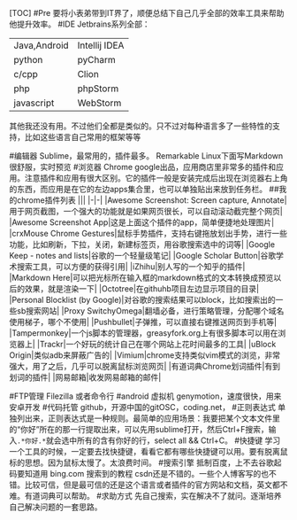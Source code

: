 [TOC]
#Pre
要将小表弟带到IT界了，顺便总结下自己几乎全部的效率工具来帮助他提升效率。
#IDE
Jetbrains系列全部：

|||
|-|-|
|Java,Android|Intellij IDEA|
|python|pyCharm|
|c/cpp|Clion|
|php|phpStorm|
|javascript|WebStorm|

其他我还没有用。不过他们全都是类似的。只不过对每种语言多了一些特性的支持，比如这些语言自己常用的框架等等

#编辑器
Sublime，最常用的，插件最多。
Remarkable Linux下面写Markdown很舒服，实时预览
#浏览器
Chrome google出品，应用商店里非常多的插件和应用。注意插件和应用有很大区别。它的插件一般是安装完成后出现在浏览器右上角的东西，而应用是在它的左边apps集合里，也可以单独贴出来放到任务栏。
##我的chrome插件列表
|||
|-|-|
|Awesome Screenshot: Screen capture, Annotate|用于网页截图，一个强大的功能就是如果网页很长，可以自动滚动截完整个网页|
|Awesome Screenshot App|这是上面这个插件的app，简单便捷地处理图片|
|crxMouse Chrome Gestures|鼠标手势插件，支持右键拖放划出手势，进行一些功能，比如刷新，下拉，关闭，新建标签页，用谷歌搜索选中的词等|
|Google Keep - notes and lists|谷歌的一个轻量级笔记|
|Google Scholar Button|谷歌学术搜索工具，可以方便的获得引用|
|iZhihu|别人写的一个知乎的插件|
|Markdown Here|可以把光标所在输入框的markdown格式的文本转换成预览以后的效果，就是渲染一下|
|Octotree|在githuhb项目左边显示项目的目录|
|Personal Blocklist (by Google)|对谷歌的搜索结果可以block，比如搜索出的一些sb搜索网站|
|Proxy SwitchyOmega|翻墙必备，进行策略管理，分配哪个域名使用梯子，哪个不使用|
|Pushbullet|子弹推，可以直接右键推送网页到手机等|
|Tampermonkey|一个js脚本的管理器，greasyfork.org上有很多脚本可以用在浏览器上|
|Trackr|一个好玩的统计自己在哪个网站上花时间最多的工具|
|uBlock Origin|类似adb来屏蔽广告的|
|Vimium|chrome支持类似vim模式的浏览，非常强大，用了之后，几乎可以脱离鼠标浏览网页|
|有道词典Chrome划词插件|有到划词的插件|
|网易邮箱|收发网易邮箱的邮件|

#FTP管理
Filezilla 或者命令行
#android 虚拟机
genymotion，速度很快，用来安卓开发
#代码托管
github，开源中国的gitOSC，coding.net，
#正则表达式
单独列出来，正则表达式是一种规则。最简单的应用场景：我要把某个文本文件里的“你好”所在的那一行提取出来，可以先用sublime打开，然后Ctrl+F搜索，输入`.*你好.*`就会选中所有的含有你好的行，select all && Ctrl+C。
#快捷键
学习一个工具的时候，一定要去找快捷键，看看它都有哪些快捷键可以用。要有脱离鼠标的思想。因为鼠标太慢了。太浪费时间。
#搜索引擎
抵制百度，上不去谷歌起码要知道用 bing.com
搜索到的教程 csdn还是不错的。一些个人博客写的也不错。比较可信，但是最可信的还是这个语言或者插件的官方网站和文档，英文都不难。有道词典可以帮助。
#求助方式
先自己搜索，实在解决不了就问。逐渐培养自己解决问题的一套思路。